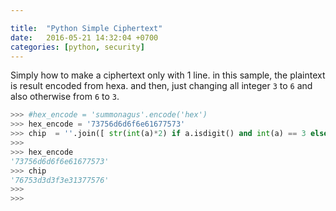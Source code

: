 ```yaml
---

title:  "Python Simple Ciphertext"
date:   2016-05-21 14:32:04 +0700
categories: [python, security]
---
```


Simply how to make a ciphertext only with 1 line. in this sample, the plaintext is result encoded from hexa. and then, just changing all integer `3` to `6` and also otherwise from `6` to `3`.

```python
>>> #hex_encode = 'summonagus'.encode('hex')
>>> hex_encode = '73756d6d6f6e61677573'
>>> chip  = ''.join([ str(int(a)*2) if a.isdigit() and int(a) == 3 else str(int(a)/2) if a.isdigit() and int(a) == 6 else a for a in hex_encode ])
>>> 
>>> hex_encode
'73756d6d6f6e61677573'
>>> chip
'76753d3d3f3e31377576'
>>> 
>>> 
```